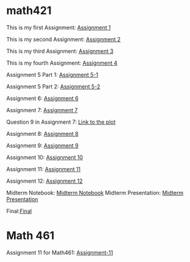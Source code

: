 # math421

This is my first Assignment: [Assignment 1](Assignment1.html)

This is my second Assignment: [Assignment 2](assignment2.html)

This is my third Assignment: [Assignment 3](assignment3.html)

This is my fourth Assignment: [Assignment 4](assignment4.html)

Assignment 5 Part 1: [Assignment 5-1](assignment5_part1.html)

Assignment 5 Part 2: [Assignment 5-2](assignment5_part2.html)

Assignment 6: [Assignment 6](assignment6.html)

Assignment 7: [Assignment 7](assignment7.html)
 
  Question 9 in Assignment 7: [Link to the plot](abc.png)
  
Assignment 8: [Assignment 8](assignment8.html)

Assignment 9: [Assignment 9](assignment9.html)

Assignment 10: [Assignment 10](assignment10.html)

Assignment 11: [Assignment 11](assignment11.html)

Assignment 12: [Assignment 12](assignment12.html)

Midterm Notebook: [Midterm Notebook](midterm_toc.html)
Midterm Presentation: [Midterm Presentation](MidtermPresentation.html)

Final:[Final](final.html)

# Math 461

Assignment 11 for Math461: [Assignment-11](assignment-11.html)
